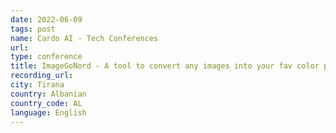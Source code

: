 ```yaml
---
date: 2022-06-09
tags: post
name: Cardo AI - Tech Conferences
url: 
type: conference
title: ImageGoNord - A tool to convert any images into your fav color palette
recording_url: 
city: Tirana
country: Albanian
country_code: AL
language: English
---
```

